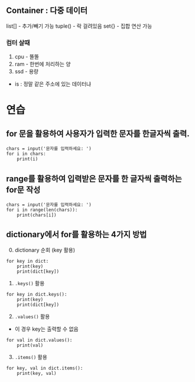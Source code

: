## Container : 다중 데이터

list[] - 추가/빼기 가능
tuple() - 락 걸려있음
set{} - 집합 연산 가능

### 컴터 살때
1. cpu - 똘똘
2. ram - 한번에 처리하는 양
3. ssd - 용량

- is : 정말 같은 주소에 있는 데이터냐

# 연습
## for 문을 활용하여 사용자가 입력한 문자를 한글자씩 출력.
```
chars = input('문자를 입력하세요: ')
for i in chars:
    print(i)
```
## range를 활용하여 입력받은 문자를 한 글자씩 출력하는 for문 작성
```
chars = input('문자를 입력하세요: ')
for i in range(len(chars)):
    print(chars[i])
```
## dictionary에서 for를 활용하는 4가지 방법
0. dictionary 순회 (key 활용)
```
for key in dict:
    print(key)
    print(dict[key])
```
1. `.keys()` 활용
```
for key in dict.keys():
    print(key)
    print(dict[key])
```
2. `.values()` 활용
- 이 경우 key는 출력할 수 없음
```
for val in dict.values():
    print(val)
```
3. `.items()` 활용
```
for key, val in dict.items():
    print(key, val)
```